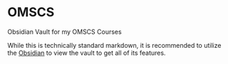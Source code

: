 # OMSCS
Obsidian Vault for my OMSCS Courses

While this is technically standard markdown, it is recommended to utilize the [Obsidian](https://obsidian.md/) to view the vault to get all of its features.
